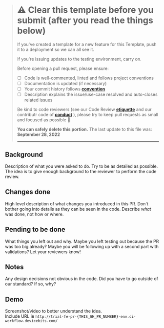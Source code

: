 > # ⚠️ Clear this template before you submit (after you read the things below)
>
> If you've created a template for a new feature for this Template, push it to a deployment so we can all see it.
>
> If you're issuing updates to the testing environment, carry on.
>
> Before opening a pull request, please ensure:
>
> - [ ] Code is well-commented, linted and follows project conventions
> - [ ] Documentation is updated (if necessary)
> - [ ] Your commit history follows [**convention**](https://github.com/devicebits/dev-process/blob/master/knowledge/dev-guide.md)
> - [ ] Description explains the issue/use-case resolved and auto-closes related issues
>
> Be kind to code reviewers (see our Code Review [**etiquette**](https://github.com/devicebits/dev-process/blob/master/knowledge/pr-review.md) and our contributr code of [**conduct**](/CODE_OF_CONDUCT.md) ), please try to keep pull requests as small and focused as possible 🙂
>
> __You can safely delete this portion.__ The last update to this file was: **September 28, 2022**
> ___

## Background
Description of what you were asked to do. Try to be as detailed as possible.
The idea is to give enough background to the reviewer to perform the code review.

## Changes done
High level description of what changes you introduced in this PR. Don't bother going into details as they can be seen in the code. Describe _what_ was done, not how or where.

## Pending to be done
What things you left out and why. Maybe you left testing out because the PR was too big already? Maybe you will be following up with a second part with validations? Let your reviewers know!

## Notes
Any design decisions not obvious in the code. Did you have to go outside of our standard? If so, why?

## Demo
Screenshot/video to better understand the idea.\
Include URL ie `http://trial-fe-pr-{THIS_GH_PR_NUMBER}-env.ci-workflow.devicebits.com/`

